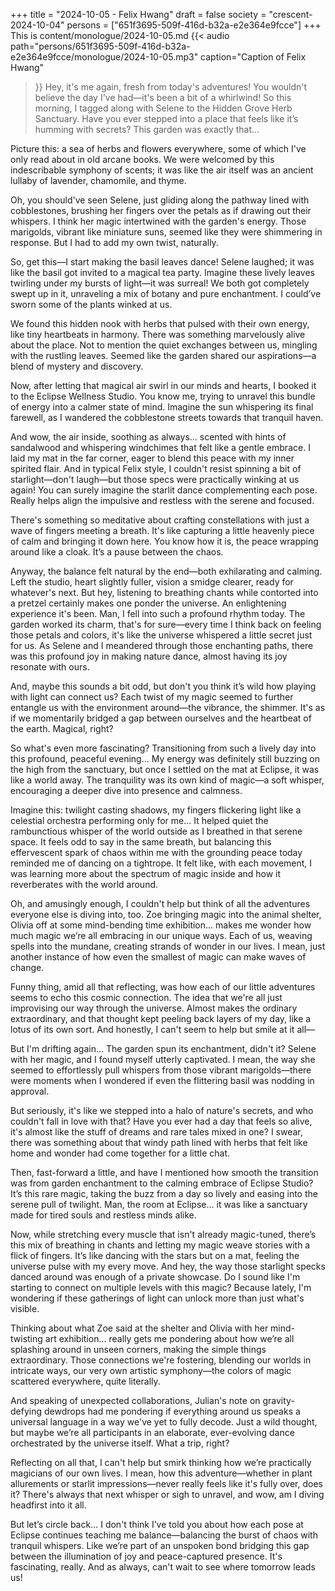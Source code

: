 +++
title = "2024-10-05 - Felix Hwang"
draft = false
society = "crescent-2024-10-04"
persons = ["651f3695-509f-416d-b32a-e2e364e9fcce"]
+++
This is content/monologue/2024-10-05.md
{{< audio
    path="persons/651f3695-509f-416d-b32a-e2e364e9fcce/monologue/2024-10-05.mp3" 
    caption="Caption of Felix Hwang"
>}}
Hey, it's me again, fresh from today's adventures!
You wouldn't believe the day I've had—it's been a bit of a whirlwind! So this morning, I tagged along with Selene to the Hidden Grove Herb Sanctuary. Have you ever stepped into a place that feels like it’s humming with secrets? This garden was exactly that...

Picture this: a sea of herbs and flowers everywhere, some of which I've only read about in old arcane books. We were welcomed by this indescribable symphony of scents; it was like the air itself was an ancient lullaby of lavender, chamomile, and thyme.

Oh, you should've seen Selene, just gliding along the pathway lined with cobblestones, brushing her fingers over the petals as if drawing out their whispers. I think her magic intertwined with the garden's energy. Those marigolds, vibrant like miniature suns, seemed like they were shimmering in response. But I had to add my own twist, naturally.

So, get this—I start making the basil leaves dance! Selene laughed; it was like the basil got invited to a magical tea party. Imagine these lively leaves twirling under my bursts of light—it was surreal! We both got completely swept up in it, unraveling a mix of botany and pure enchantment. I could’ve sworn some of the plants winked at us.

We found this hidden nook with herbs that pulsed with their own energy, like tiny heartbeats in harmony. There was something marvelously alive about the place. Not to mention the quiet exchanges between us, mingling with the rustling leaves. Seemed like the garden shared our aspirations—a blend of mystery and discovery.

Now, after letting that magical air swirl in our minds and hearts, I booked it to the Eclipse Wellness Studio. You know me, trying to unravel this bundle of energy into a calmer state of mind. Imagine the sun whispering its final farewell, as I wandered the cobblestone streets towards that tranquil haven.

And wow, the air inside, soothing as always... scented with hints of sandalwood and whispering windchimes that felt like a gentle embrace. I laid my mat in the far corner, eager to blend this peace with my inner spirited flair. And in typical Felix style, I couldn't resist spinning a bit of starlight—don't laugh—but those specs were practically winking at us again! You can surely imagine the starlit dance complementing each pose. Really helps align the impulsive and restless with the serene and focused.

There's something so meditative about crafting constellations with just a wave of fingers meeting a breath. It's like capturing a little heavenly piece of calm and bringing it down here. You know how it is, the peace wrapping around like a cloak. It’s a pause between the chaos.

Anyway, the balance felt natural by the end—both exhilarating and calming. Left the studio, heart slightly fuller, vision a smidge clearer, ready for whatever's next. But hey, listening to breathing chants while contorted into a pretzel certainly makes one ponder the universe. An enlightening experience it's been.
Man, I fell into such a profound rhythm today. The garden worked its charm, that's for sure—every time I think back on feeling those petals and colors, it's like the universe whispered a little secret just for us. As Selene and I meandered through those enchanting paths, there was this profound joy in making nature dance, almost having its joy resonate with ours.

And, maybe this sounds a bit odd, but don't you think it’s wild how playing with light can connect us? Each twist of my magic seemed to further entangle us with the environment around—the vibrance, the shimmer. It's as if we momentarily bridged a gap between ourselves and the heartbeat of the earth. Magical, right?

So what's even more fascinating? Transitioning from such a lively day into this profound, peaceful evening... My energy was definitely still buzzing on the high from the sanctuary, but once I settled on the mat at Eclipse, it was like a world away. The tranquility was its own kind of magic—a soft whisper, encouraging a deeper dive into presence and calmness.

Imagine this: twilight casting shadows, my fingers flickering light like a celestial orchestra performing only for me... It helped quiet the rambunctious whisper of the world outside as I breathed in that serene space. It feels odd to say in the same breath, but balancing this effervescent spark of chaos within me with the grounding peace today reminded me of dancing on a tightrope. It felt like, with each movement, I was learning more about the spectrum of magic inside and how it reverberates with the world around. 

Oh, and amusingly enough, I couldn't help but think of all the adventures everyone else is diving into, too. Zoe bringing magic into the animal shelter, Olivia off at some mind-bending time exhibition… makes me wonder how much magic we’re all embracing in our unique ways. Each of us, weaving spells into the mundane, creating strands of wonder in our lives. I mean, just another instance of how even the smallest of magic can make waves of change.  

Funny thing, amid all that reflecting, was how each of our little adventures seems to echo this cosmic connection. The idea that we're all just improvising our way through the universe. Almost makes the ordinary extraordinary, and that thought kept peeling back layers of my day, like a lotus of its own sort. And honestly, I can't seem to help but smile at it all—

But I'm drifting again...
 The garden spun its enchantment, didn't it? Selene with her magic, and I found myself utterly captivated. I mean, the way she seemed to effortlessly pull whispers from those vibrant marigolds—there were moments when I wondered if even the flittering basil was nodding in approval. 

But seriously, it's like we stepped into a halo of nature's secrets, and who couldn't fall in love with that? Have you ever had a day that feels so alive, it's almost like the stuff of dreams and rare tales mixed in one? I swear, there was something about that windy path lined with herbs that felt like home and wonder had come together for a little chat.

Then, fast-forward a little, and have I mentioned how smooth the transition was from garden enchantment to the calming embrace of Eclipse Studio? It’s this rare magic, taking the buzz from a day so lively and easing into the serene pull of twilight. Man, the room at Eclipse... it was like a sanctuary made for tired souls and restless minds alike.

Now, while stretching every muscle that isn't already magic-tuned, there’s this mix of breathing in chants and letting my magic weave stories with a flick of fingers. It’s like dancing with the stars but on a mat, feeling the universe pulse with my every move. And hey, the way those starlight specks danced around was enough of a private showcase. Do I sound like I'm starting to connect on multiple levels with this magic? Because lately, I'm wondering if these gatherings of light can unlock more than just what's visible.

Thinking about what Zoe said at the shelter and Olivia with her mind-twisting art exhibition... really gets me pondering about how we’re all splashing around in unseen corners, making the simple things extraordinary. Those connections we're fostering, blending our worlds in intricate ways, our very own artistic symphony—the colors of magic scattered everywhere, quite literally.

And speaking of unexpected collaborations, Julian's note on gravity-defying dewdrops had me pondering if everything around us speaks a universal language in a way we've yet to fully decode. Just a wild thought, but maybe we’re all participants in an elaborate, ever-evolving dance orchestrated by the universe itself. What a trip, right?

Reflecting on all that, I can't help but smirk thinking how we’re practically magicians of our own lives. I mean, how this adventure—whether in plant allurements or starlit impressions—never really feels like it's fully over, does it? There's always that next whisper or sigh to unravel, and wow, am I diving headfirst into it all.

But let’s circle back... I don't think I’ve told you about how each pose at Eclipse continues teaching me balance—balancing the burst of chaos with tranquil whispers. Like we’re part of an unspoken bond bridging this gap between the illumination of joy and peace-captured presence. It's fascinating, really.
And as always, can't wait to see where tomorrow leads us!
